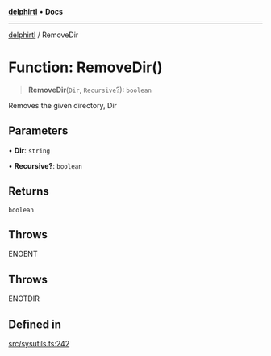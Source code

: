 [**delphirtl**](../README.md) • **Docs**

***

[delphirtl](../globals.md) / RemoveDir

# Function: RemoveDir()

> **RemoveDir**(`Dir`, `Recursive`?): `boolean`

Removes the given directory, Dir

## Parameters

• **Dir**: `string`

• **Recursive?**: `boolean`

## Returns

`boolean`

## Throws

ENOENT

## Throws

ENOTDIR

## Defined in

[src/sysutils.ts:242](https://github.com/chuacw/delphirtl/blob/f0fe3802fcf930859eb4297a0ec19446d57ff540/src/sysutils.ts#L242)
